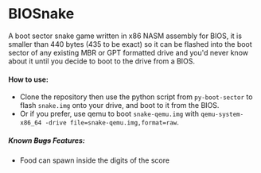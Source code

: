 # BIOSnake

A boot sector snake game written in x86 NASM assembly for BIOS, it is smaller than 440 bytes (435 to be exact) so it can be flashed into the boot sector of any existing MBR or GPT formatted drive and you'd never know about it until you decide to boot to the drive from a BIOS.

#### How to use:
  - Clone the repository then use the python script from `py-boot-sector` to flash `snake.img` onto your drive, and boot to it from the BIOS.
  - Or if you prefer, use qemu to boot `snake-qemu.img` with `qemu-system-x86_64 -drive file=snake-qemu.img,format=raw`.

##### Known ~~Bugs~~ *Features*:
  - Food can spawn inside the digits of the score
